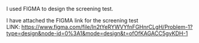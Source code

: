 I used FIGMA to design the screening test.

I have attached the FIGMA link for the screening test
LINK: https://www.figma.com/file/In2tYeRYWVYfnFGHnrCLgH/Problem-1?type=design&node-id=0%3A1&mode=design&t=ofOfKAGACC5gvKDH-1
